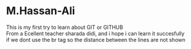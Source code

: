 # M.Hassan-Ali
This is my first try to learn about GIT or GITHUB
<br>
From a Ecellent teacher sharada didi, and i hope i can learn it succesfully <br> if we dont use the br tag so the distance between the lines are not shown
